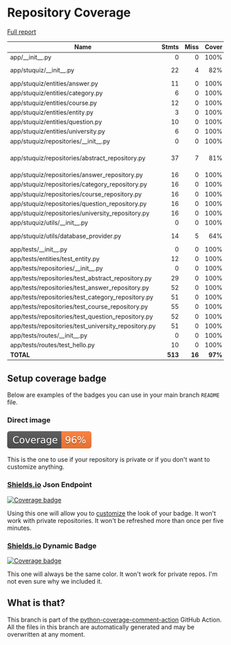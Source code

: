 # Repository Coverage

[Full report](https://htmlpreview.github.io/?https://github.com/en0mia/stuquiz-api/blob/python-coverage-comment-action-data/htmlcov/index.html)

| Name                                                   |    Stmts |     Miss |   Cover |   Missing |
|------------------------------------------------------- | -------: | -------: | ------: | --------: |
| app/\_\_init\_\_.py                                    |        0 |        0 |    100% |           |
| app/stuquiz/\_\_init\_\_.py                            |       22 |        4 |     82% |20, 23, 28-29 |
| app/stuquiz/entities/answer.py                         |       11 |        0 |    100% |           |
| app/stuquiz/entities/category.py                       |        6 |        0 |    100% |           |
| app/stuquiz/entities/course.py                         |       12 |        0 |    100% |           |
| app/stuquiz/entities/entity.py                         |        3 |        0 |    100% |           |
| app/stuquiz/entities/question.py                       |       10 |        0 |    100% |           |
| app/stuquiz/entities/university.py                     |        6 |        0 |    100% |           |
| app/stuquiz/repositories/\_\_init\_\_.py               |        0 |        0 |    100% |           |
| app/stuquiz/repositories/abstract\_repository.py       |       37 |        7 |     81% |32-34, 46, 58, 70, 82 |
| app/stuquiz/repositories/answer\_repository.py         |       16 |        0 |    100% |           |
| app/stuquiz/repositories/category\_repository.py       |       16 |        0 |    100% |           |
| app/stuquiz/repositories/course\_repository.py         |       16 |        0 |    100% |           |
| app/stuquiz/repositories/question\_repository.py       |       16 |        0 |    100% |           |
| app/stuquiz/repositories/university\_repository.py     |       16 |        0 |    100% |           |
| app/stuquiz/utils/\_\_init\_\_.py                      |        0 |        0 |    100% |           |
| app/stuquiz/utils/database\_provider.py                |       14 |        5 |     64% | 17-25, 32 |
| app/tests/\_\_init\_\_.py                              |        0 |        0 |    100% |           |
| app/tests/entities/test\_entity.py                     |       12 |        0 |    100% |           |
| app/tests/repositories/\_\_init\_\_.py                 |        0 |        0 |    100% |           |
| app/tests/repositories/test\_abstract\_repository.py   |       29 |        0 |    100% |           |
| app/tests/repositories/test\_answer\_repository.py     |       52 |        0 |    100% |           |
| app/tests/repositories/test\_category\_repository.py   |       51 |        0 |    100% |           |
| app/tests/repositories/test\_course\_repository.py     |       55 |        0 |    100% |           |
| app/tests/repositories/test\_question\_repository.py   |       52 |        0 |    100% |           |
| app/tests/repositories/test\_university\_repository.py |       51 |        0 |    100% |           |
| app/tests/routes/\_\_init\_\_.py                       |        0 |        0 |    100% |           |
| app/tests/routes/test\_hello.py                        |       10 |        0 |    100% |           |
|                                              **TOTAL** |  **513** |   **16** | **97%** |           |


## Setup coverage badge

Below are examples of the badges you can use in your main branch `README` file.

### Direct image

[![Coverage badge](https://raw.githubusercontent.com/en0mia/stuquiz-api/python-coverage-comment-action-data/badge.svg)](https://htmlpreview.github.io/?https://github.com/en0mia/stuquiz-api/blob/python-coverage-comment-action-data/htmlcov/index.html)

This is the one to use if your repository is private or if you don't want to customize anything.

### [Shields.io](https://shields.io) Json Endpoint

[![Coverage badge](https://img.shields.io/endpoint?url=https://raw.githubusercontent.com/en0mia/stuquiz-api/python-coverage-comment-action-data/endpoint.json)](https://htmlpreview.github.io/?https://github.com/en0mia/stuquiz-api/blob/python-coverage-comment-action-data/htmlcov/index.html)

Using this one will allow you to [customize](https://shields.io/endpoint) the look of your badge.
It won't work with private repositories. It won't be refreshed more than once per five minutes.

### [Shields.io](https://shields.io) Dynamic Badge

[![Coverage badge](https://img.shields.io/badge/dynamic/json?color=brightgreen&label=coverage&query=%24.message&url=https%3A%2F%2Fraw.githubusercontent.com%2Fen0mia%2Fstuquiz-api%2Fpython-coverage-comment-action-data%2Fendpoint.json)](https://htmlpreview.github.io/?https://github.com/en0mia/stuquiz-api/blob/python-coverage-comment-action-data/htmlcov/index.html)

This one will always be the same color. It won't work for private repos. I'm not even sure why we included it.

## What is that?

This branch is part of the
[python-coverage-comment-action](https://github.com/marketplace/actions/python-coverage-comment)
GitHub Action. All the files in this branch are automatically generated and may be
overwritten at any moment.